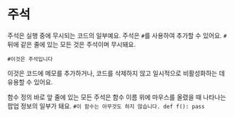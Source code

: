 # 주석
주석은 실행 중에 무시되는 코드의 일부예요.
주석은 `#`를 사용하여 추가할 수 있어요. `#` 뒤에 같은 줄에 있는 모든 것은 주석이며 무시돼요.

`#이것은 주석입니다`

이것은 코드에 메모를 추가하거나, 코드를 삭제하지 않고 일시적으로 비활성화하는 데 유용할 수 있어요.

함수 정의 바로 앞 줄에 있는 모든 주석은 함수 이름 위에 마우스를 올렸을 때 나타나는 팝업 정보의 일부가 돼요.
`#이 함수는 아무것도 하지 않습니다.
def f():
    pass`